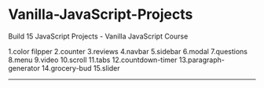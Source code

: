 # Vanilla-JavaScript-Projects

Build 15 JavaScript Projects - Vanilla JavaScript Course

1.color filpper
2.counter
3.reviews
4.navbar
5.sidebar
6.modal
7.questions
8.menu
9.video
10.scroll
11.tabs
12.countdown-timer
13.paragraph-generator
14.grocery-bud
15.slider

_________________________________________________________________________________________________________________________________________________________________________

